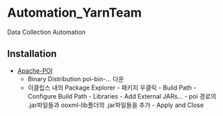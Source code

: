 # Automation_YarnTeam
Data Collection Automation

## Installation
- [Apache-POI](https://poi.apache.org/download.html)
    - Binary Distribution poi-bin-... 다운
    - 이클립스 내의 Package Explorer - 패키지 우클릭 - Build Path - Configure Build Path - Libraries - Add External JARs... - poi 경로의 .jar파일들과 ooxml-lib폴더의 .jar파일들을 추가 - Apply and Close
